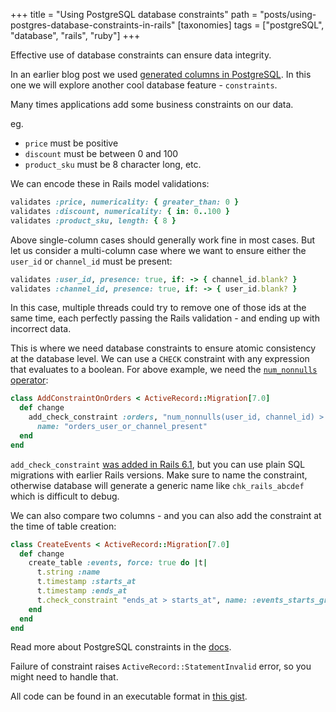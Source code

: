 +++
title = "Using PostgreSQL database constraints"
path = "posts/using-postgres-database-constraints-in-rails"
[taxonomies]
tags = ["postgreSQL", "database", "rails", "ruby"]
+++

Effective use of database constraints can ensure data integrity.

<!-- more -->

In an earlier blog post we used [generated columns in PostgreSQL][1]. In this one we will explore another cool database feature - `constraints`.

Many times applications add some business constraints on our data.

eg.
* `price` must be positive
* `discount` must be between 0 and 100
* `product_sku` must be 8 character long, etc.

We can encode these in Rails model validations:

```ruby
validates :price, numericality: { greater_than: 0 }
validates :discount, numericality: { in: 0..100 }
validates :product_sku, length: { 8 }
```

Above single-column cases should generally work fine in most cases.
But let us consider a multi-column case where we want to ensure either the `user_id` or `channel_id` must be present:

```ruby
validates :user_id, presence: true, if: -> { channel_id.blank? }
validates :channel_id, presence: true, if: -> { user_id.blank? }
```

In this case, multiple threads could try to remove one of those ids at the same time, each perfectly passing the Rails validation - and ending up with incorrect data.

This is where we need database constraints to ensure atomic consistency at the database level. We can use a `CHECK` constraint with any expression that evaluates to a boolean.
For above example, we need the [`num_nonnulls` operator][2]:

```ruby
class AddConstraintOnOrders < ActiveRecord::Migration[7.0]
  def change
    add_check_constraint :orders, "num_nonnulls(user_id, channel_id) > 0",
      name: "orders_user_or_channel_present"
  end
end
```

`add_check_constraint` [was added in Rails 6.1][3], but you can use plain SQL migrations with earlier Rails versions. Make sure to name the constraint, otherwise database will generate a generic name like `chk_rails_abcdef` which is difficult to debug.

We can also compare two columns - and you can also add the constraint at the time of table creation:

```ruby
class CreateEvents < ActiveRecord::Migration[7.0]
  def change
    create_table :events, force: true do |t|
      t.string :name
      t.timestamp :starts_at
      t.timestamp :ends_at
      t.check_constraint "ends_at > starts_at", name: :events_starts_greater_than_ends
    end
  end
end
```

Read more about PostgreSQL constraints in the [docs][4].

Failure of constraint raises `ActiveRecord::StatementInvalid` error, so you might need to handle that.

All code can be found in an executable format in [this gist][5].

[1]: https://tejasbubane.github.io/posts/2021-12-18-rails-7-postgres-generated-columns/
[2]: https://www.postgresql.org/docs/current/functions-comparison.html
[3]: https://github.com/rails/rails/commit/1944a7e74c6c1b7a6234414a00d294412c05fde1
[4]: https://www.postgresql.org/docs/current/ddl-constraints.html
[5]: https://gist.github.com/tejasbubane/7427d13355140cc66a5f910a484a699c
